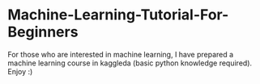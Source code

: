 # Machine-Learning-Tutorial-For-Beginners
For those who are interested in machine learning, I have prepared a machine learning course in kaggleda (basic python knowledge required). Enjoy :)
